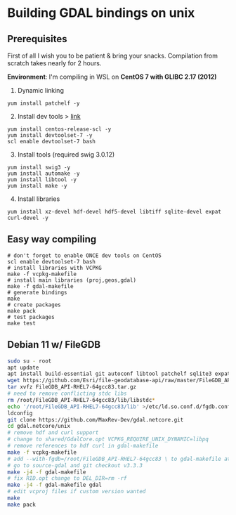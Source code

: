 # Building GDAL bindings on unix

## Prerequisites

First of all I wish you to be patient & bring your snacks. Compilation from scratch takes nearly for 2 hours.

**Environment**: I'm compiling in WSL on **CentOS 7 with GLIBC 2.17 (2012)**

1. Dynamic linking
``` shell
yum install patchelf -y
```
2. Install dev tools > [link](https://github.com/microsoft/vcpkg#installing-linux-developer-tools)
``` shell
yum install centos-release-scl -y
yum install devtoolset-7 -y
scl enable devtoolset-7 bash
```
3. Install tools (required swig 3.0.12)
```shell
yum install swig3 -y
yum install automake -y
yum install libtool -y
yum install make -y
```

4. Install libraries
``` shell 
yum install xz-devel hdf-devel hdf5-devel libtiff sqlite-devel expat curl-devel -y
```

## Easy way compiling 

```shell
# don't forget to enable ONCE dev tools on CentOS 
scl enable devtoolset-7 bash
# install libraries with VCPKG
make -f vcpkg-makefile
# install main libraries (proj,geos,gdal)
make -f gdal-makefile
# generate bindings 
make 
# create packages
make pack
# test packages
make test
```

## Debian 11 w/ FileGDB

```sh
sudo su - root
apt update
apt install build-essential git autoconf libtool patchelf sqlite3 expat libcurl4-openssl-dev curl zip unzip tar libproj-dev swig
wget https://github.com/Esri/file-geodatabase-api/raw/master/FileGDB_API_1.5.2/FileGDB_API-RHEL7-64gcc83.tar.gz
tar xvfz FileGDB_API-RHEL7-64gcc83.tar.gz
# need to remove conflicting stdc libs
rm /root/FileGDB_API-RHEL7-64gcc83/lib/libstdc*
echo '/root/FileGDB_API-RHEL7-64gcc83/lib' >/etc/ld.so.conf.d/fgdb.conf
ldconfig
git clone https://github.com/MaxRev-Dev/gdal.netcore.git
cd gdal.netcore/unix
# remove hdf and curl support
# change to shared/GdalCore.opt VCPKG_REQUIRE_UNIX_DYNAMIC=libpq
# remove references to hdf curl in gdal-makefile
make -f vcpkg-makefile
# add --with-fgdb=/root/FileGDB_API-RHEL7-64gcc83 \ to gdal-makefile at appropriate place
# go to source-gdal and git checkout v3.3.3
make -j4 -f gdal-makefile
# fix RID.opt change to DEL_DIR=rm -rf
make -j4 -f gdal-makefile gdal
# edit vcproj files if custom version wanted
make
make pack
```